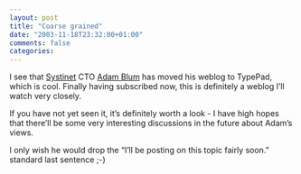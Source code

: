 ```yaml
---
layout: post
title: "Coarse grained"
date: "2003-11-18T23:32:00+01:00"
comments: false
categories: 
---
```


<p>I see that <a href="http://www.systinet.com">Systinet</a> CTO <a href="http://blum.typepad.com/coarsegrained/" title="coarsegrained">Adam Blum</a> has moved his weblog to TypePad, which is cool. Finally having subscribed now, this is definitely a weblog I&#8217;ll watch very closely. </p>

<p>If you have not yet seen it, it&#8217;s definitely worth a look - I have high hopes that there&#8217;ll be some very interesting discussions in the future about Adam&#8217;s views.</p>

<p>I only wish he would drop the &#8220;I&#8217;ll be posting on this topic fairly soon.&#8221; standard last sentence ;-)</p>


